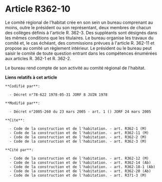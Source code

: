 # Article R362-10

Le comité régional de l'habitat crée en son sein un bureau comprenant au moins, outre le président ou son représentant, deux
membres de chacun des collèges définis à l'article R. 362-3. Des suppléants sont désignés dans les mêmes conditions que les
titulaires. Le bureau organise les travaux du comité et, le cas échéant, des commissions prévues à l'article R. 362-11 et
propose au comité un règlement intérieur. Le président ou le bureau peut saisir le comité de toute question entrant dans les
compétences énumérées aux articles R. 362-1 et R. 362-2.

Le bureau rend compte de son activité au comité régional de l'habitat.

**Liens relatifs à cet article**

	**Codifié par**:

	  - Décret n°78-622 1978-05-31 JORF 8 JUIN 1978

	**Modifié par**:

	  - Décret n°2005-260 du 23 mars 2005 - art. 1 () JORF 24 mars 2005

	**Cite**:

	  - Code de la construction et de l'habitation. - art. R362-1 (M)
	  - Code de la construction et de l'habitation. - art. R362-11 (M)
	  - Code de la construction et de l'habitation. - art. R362-2 (M)
	  - Code de la construction et de l'habitation. - art. R362-3 (M)

	**Cité par**:

	  - Code de la construction et de l'habitation. - art. R362-12 (M)
	  - Code de la construction et de l'habitation. - art. R362-14 (Ab)
	  - Code de la construction et de l'habitation. - art. R362-18-1 (Ab)
	  - Code de la construction et de l'habitation. - art. R362-20 (Ab)
	  - Code de la construction et de l'habitation. - art. R371-3 (M)
